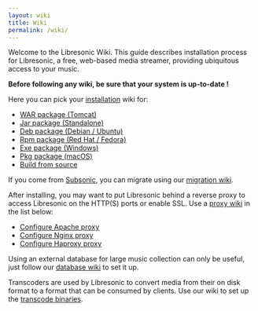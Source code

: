 ```yaml
---
layout: wiki
title: Wiki
permalink: /wiki/
---
```


Welcome to the Libresonic Wiki. This guide describes installation process for Libresonic, a free, web-based media streamer, providing ubiquitous access to your music.

**Before following any wiki, be sure that your system is up-to-date !**

Here you can pick your [installation](/wiki/install) wiki for:
* [WAR package (Tomcat)](/wiki/install/war)
* [Jar package (Standalone)](/wiki/install/jar)
* [Deb package (Debian / Ubuntu)](/wiki/install/deb)
* [Rpm package (Red Hat / Fedora)](/wiki/install/rpm)
* [Exe package (Windows)](/wiki/install/exe)
* [Pkg package (macOS)](/wiki/install/pkg)
* [Build from source](/wiki/install/source)

If you come from [Subsonic](http://www.subsonic.org/pages/index.jsp), you can migrate using our [migration wiki](/wiki/migrate).

After installing, you may want to put Libresonic behind a reverse proxy to access Libresonic on the HTTP(S) ports or enable SSL. Use a [proxy wiki](/wiki/proxy) in the list below:
* [Configure Apache proxy](/wiki/proxy/apache)
* [Configure Nginx proxy](/wiki/proxy/nginx)
* [Configure Haproxy proxy](/wiki/proxy/haproxy)

Using an external database for large music collection can only be useful, just follow our [database wiki](/wiki/database) to set it up.

Transcoders are used by Libresonic to convert media from their on disk format to a format that can be consumed by clients. Use our wiki to set up the [transcode binaries](/wiki/transcode).
